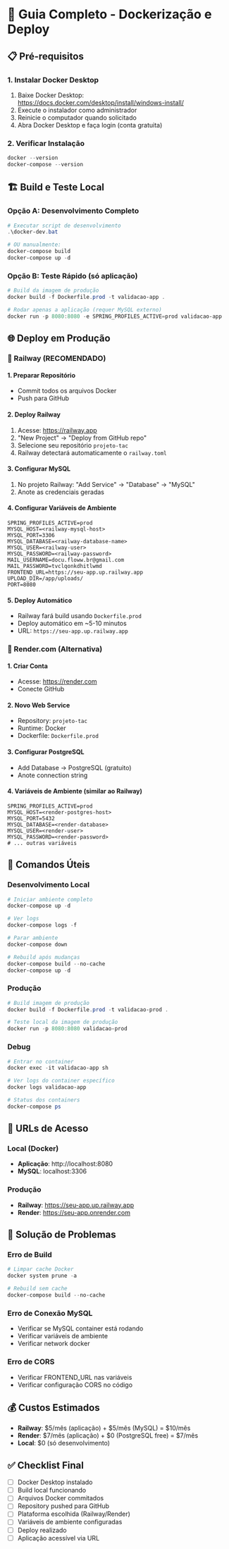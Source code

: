 # 🐳 Guia Completo - Dockerização e Deploy

## 📋 Pré-requisitos

### 1. Instalar Docker Desktop
1. Baixe Docker Desktop: https://docs.docker.com/desktop/install/windows-install/
2. Execute o instalador como administrador
3. Reinicie o computador quando solicitado
4. Abra Docker Desktop e faça login (conta gratuita)

### 2. Verificar Instalação
```powershell
docker --version
docker-compose --version
```

## 🏗️ Build e Teste Local

### Opção A: Desenvolvimento Completo
```powershell
# Executar script de desenvolvimento
.\docker-dev.bat

# OU manualmente:
docker-compose build
docker-compose up -d
```

### Opção B: Teste Rápido (só aplicação)
```powershell
# Build da imagem de produção
docker build -f Dockerfile.prod -t validacao-app .

# Rodar apenas a aplicação (requer MySQL externo)
docker run -p 8080:8080 -e SPRING_PROFILES_ACTIVE=prod validacao-app
```

## 🌐 Deploy em Produção

### 🥇 Railway (RECOMENDADO)

#### 1. Preparar Repositório
- Commit todos os arquivos Docker
- Push para GitHub

#### 2. Deploy Railway
1. Acesse: https://railway.app
2. "New Project" → "Deploy from GitHub repo"
3. Selecione seu repositório `projeto-tac`
4. Railway detectará automaticamente o `railway.toml`

#### 3. Configurar MySQL
1. No projeto Railway: "Add Service" → "Database" → "MySQL"
2. Anote as credenciais geradas

#### 4. Configurar Variáveis de Ambiente
```
SPRING_PROFILES_ACTIVE=prod
MYSQL_HOST=<railway-mysql-host>
MYSQL_PORT=3306
MYSQL_DATABASE=<railway-database-name>
MYSQL_USER=<railway-user>
MYSQL_PASSWORD=<railway-password>
MAIL_USERNAME=docu.floww.br@gmail.com
MAIL_PASSWORD=tvclqonkdhitlwmd
FRONTEND_URL=https://seu-app.up.railway.app
UPLOAD_DIR=/app/uploads/
PORT=8080
```

#### 5. Deploy Automático
- Railway fará build usando `Dockerfile.prod`
- Deploy automático em ~5-10 minutos
- URL: `https://seu-app.up.railway.app`

### 🥈 Render.com (Alternativa)

#### 1. Criar Conta
- Acesse: https://render.com
- Conecte GitHub

#### 2. Novo Web Service
- Repository: `projeto-tac`
- Runtime: Docker
- Dockerfile: `Dockerfile.prod`

#### 3. Configurar PostgreSQL
- Add Database → PostgreSQL (gratuito)
- Anote connection string

#### 4. Variáveis de Ambiente (similar ao Railway)
```
SPRING_PROFILES_ACTIVE=prod
MYSQL_HOST=<render-postgres-host>
MYSQL_PORT=5432
MYSQL_DATABASE=<render-database>
MYSQL_USER=<render-user>
MYSQL_PASSWORD=<render-password>
# ... outras variáveis
```

## 🔧 Comandos Úteis

### Desenvolvimento Local
```powershell
# Iniciar ambiente completo
docker-compose up -d

# Ver logs
docker-compose logs -f

# Parar ambiente
docker-compose down

# Rebuild após mudanças
docker-compose build --no-cache
docker-compose up -d
```

### Produção
```powershell
# Build imagem de produção
docker build -f Dockerfile.prod -t validacao-prod .

# Teste local da imagem de produção
docker run -p 8080:8080 validacao-prod
```

### Debug
```powershell
# Entrar no container
docker exec -it validacao-app sh

# Ver logs do container específico
docker logs validacao-app

# Status dos containers
docker-compose ps
```

## 🎯 URLs de Acesso

### Local (Docker)
- **Aplicação**: http://localhost:8080
- **MySQL**: localhost:3306

### Produção
- **Railway**: https://seu-app.up.railway.app
- **Render**: https://seu-app.onrender.com

## 🚨 Solução de Problemas

### Erro de Build
```powershell
# Limpar cache Docker
docker system prune -a

# Rebuild sem cache
docker-compose build --no-cache
```

### Erro de Conexão MySQL
- Verificar se MySQL container está rodando
- Verificar variáveis de ambiente
- Verificar network docker

### Erro de CORS
- Verificar FRONTEND_URL nas variáveis
- Verificar configuração CORS no código

## 💰 Custos Estimados

- **Railway**: $5/mês (aplicação) + $5/mês (MySQL) = $10/mês
- **Render**: $7/mês (aplicação) + $0 (PostgreSQL free) = $7/mês
- **Local**: $0 (só desenvolvimento)

## ✅ Checklist Final

- [ ] Docker Desktop instalado
- [ ] Build local funcionando
- [ ] Arquivos Docker commitados
- [ ] Repository pushed para GitHub
- [ ] Plataforma escolhida (Railway/Render)
- [ ] Variáveis de ambiente configuradas
- [ ] Deploy realizado
- [ ] Aplicação acessível via URL
